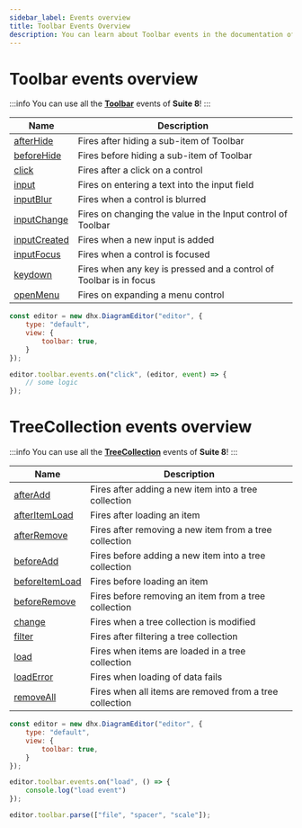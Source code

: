 ```yaml
---
sidebar_label: Events overview
title: Toolbar Events Overview
description: You can learn about Toolbar events in the documentation of the DHTMLX JavaScript Diagram library. Browse developer guides and API reference, try out code examples and live demos, and download a free 30-day evaluation version of DHTMLX Diagram.
---
```


# Toolbar events overview

:::info
You can use all the [**Toolbar**](https://docs.dhtmlx.com/suite/category/toolbar-events/) events of **Suite 8**!
:::

| Name                                                                                 | Description                                                        |
| ------------------------------------------------------------------------------------ | ------------------------------------------------------------------ |
| [afterHide](https://docs.dhtmlx.com/suite/toolbar/api/toolbar_afterhide_event/)      | Fires after hiding a sub-item of Toolbar                           |
| [beforeHide](https://docs.dhtmlx.com/suite/toolbar/api/toolbar_beforehide_event/)    | Fires before hiding a sub-item of Toolbar                          |
| [click](https://docs.dhtmlx.com/suite/toolbar/api/toolbar_click_event/)              | Fires after a click on a control                                   |
| [input](https://docs.dhtmlx.com/suite/toolbar/api/toolbar_input_event/)              | Fires on entering a text into the input field                      |
| [inputBlur](https://docs.dhtmlx.com/suite/toolbar/api/toolbar_inputblur_event/)      | Fires when a control is blurred                                    |
| [inputChange](https://docs.dhtmlx.com/suite/toolbar/api/toolbar_inputchange_event/)  | Fires on changing the value in the Input control of Toolbar        |
| [inputCreated](https://docs.dhtmlx.com/suite/toolbar/api/toolbar_inputcreated_event/)| Fires when a new input is added                                    |
| [inputFocus](https://docs.dhtmlx.com/suite/toolbar/api/toolbar_inputfocus_event/)    | Fires when a control is focused                                    |
| [keydown](https://docs.dhtmlx.com/suite/toolbar/api/toolbar_keydown_event/)          | Fires when any key is pressed and a control of Toolbar is in focus |
| [openMenu](https://docs.dhtmlx.com/suite/toolbar/api/toolbar_openmenu_event/)        | Fires on expanding a menu control                                  |

~~~js
const editor = new dhx.DiagramEditor("editor", {
    type: "default",
    view: {
        toolbar: true,
    }
});

editor.toolbar.events.on("click", (editor, event) => {
    // some logic
});
~~~

# TreeCollection events overview

:::info
You can use all the [**TreeCollection**](https://docs.dhtmlx.com/suite/category/treecollection-events/) events of **Suite 8**!
:::

| Name                                                                                                    | Description                                            |
| ------------------------------------------------------------------------------------------------------- | ------------------------------------------------------ |
| [afterAdd](https://docs.dhtmlx.com/suite/tree_collection/api/treecollection_afteradd_event/)            | Fires after adding a new item into a tree collection   |
| [afterItemLoad](https://docs.dhtmlx.com/suite/tree_collection/api/treecollection_afteritemload_event/)  | Fires after loading an item                            |
| [afterRemove](https://docs.dhtmlx.com/suite/tree_collection/api/treecollection_afterremove_event/)      | Fires after removing a new item from a tree collection |
| [beforeAdd](https://docs.dhtmlx.com/suite/tree_collection/api/treecollection_beforeadd_event/)          | Fires before adding a new item into a tree collection  |
| [beforeItemLoad](https://docs.dhtmlx.com/suite/tree_collection/api/treecollection_beforeitemload_event/)| Fires before loading an item                           |
| [beforeRemove](https://docs.dhtmlx.com/suite/tree_collection/api/treecollection_beforeremove_event/)    | Fires before removing an item from a tree collection   |
| [change](https://docs.dhtmlx.com/suite/tree_collection/api/treecollection_change_event/)                | Fires when a tree collection is modified               |
| [filter](https://docs.dhtmlx.com/suite/tree_collection/api/treecollection_filter_event/)                | Fires after filtering a tree collection                |
| [load](https://docs.dhtmlx.com/suite/tree_collection/api/treecollection_load_event/)                    | Fires when items are loaded in a tree collection       |
| [loadError](https://docs.dhtmlx.com/suite/tree_collection/api/treecollection_loaderror_event/)          | Fires when loading of data fails                       |
| [removeAll](https://docs.dhtmlx.com/suite/tree_collection/api/treecollection_removeall_event/)          | Fires when all items are removed from a tree collection|

~~~js
const editor = new dhx.DiagramEditor("editor", {
    type: "default",
    view: {
        toolbar: true,
    }
});

editor.toolbar.events.on("load", () => {
    console.log("load event")
});

editor.toolbar.parse(["file", "spacer", "scale"]);
~~~
